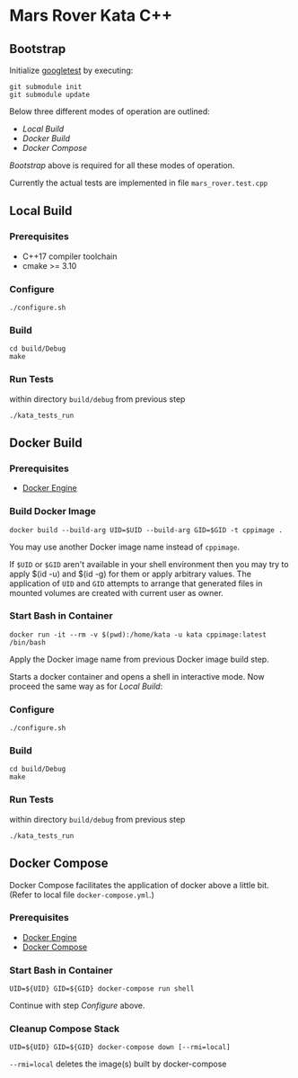 # Mars Rover Kata C++

## Bootstrap

Initialize [googletest](https://github.com/google/googletest) by executing:

    git submodule init
    git submodule update

Below three different modes of operation are outlined:

* _Local Build_
* _Docker Build_
* _Docker Compose_

_Bootstrap_ above is required for all these modes of operation.

Currently the actual tests are implemented in file `mars_rover.test.cpp`

## Local Build

### Prerequisites

* C++17 compiler toolchain
* cmake >= 3.10

### Configure

    ./configure.sh

### Build

    cd build/Debug
    make

### Run Tests

within directory `build/debug` from previous step

    ./kata_tests_run
    
## Docker Build

### Prerequisites

* [Docker Engine](https://docs.docker.com/engine/)

### Build Docker Image

    docker build --build-arg UID=$UID --build-arg GID=$GID -t cppimage .

You may use another Docker image name instead of `cppimage`.

If `$UID` or `$GID` aren't available in your shell environment then you may try
to apply $(id -u) and $(id -g) for them or apply arbitrary values.
The application of `UID` and `GID` attempts to arrange that generated files in 
mounted volumes are created with current user as owner.

### Start Bash in Container

    docker run -it --rm -v $(pwd):/home/kata -u kata cppimage:latest /bin/bash

Apply the Docker image name from previous Docker image build step.

Starts a docker container and opens a shell in interactive mode. Now proceed 
the same way as for _Local Build_:

### Configure

    ./configure.sh

### Build

    cd build/Debug
    make

### Run Tests

within directory `build/debug` from previous step

    ./kata_tests_run

## Docker Compose

Docker Compose facilitates the application of docker above a little bit.
(Refer to local file `docker-compose.yml`.)

### Prerequisites

* [Docker Engine](https://docs.docker.com/engine/)
* [Docker Compose](https://docs.docker.com/compose)

### Start Bash in Container

    UID=${UID} GID=${GID} docker-compose run shell

Continue with step _Configure_ above.

### Cleanup Compose Stack

    UID=${UID} GID=${GID} docker-compose down [--rmi=local]

`--rmi=local` deletes the image(s) built by docker-compose



